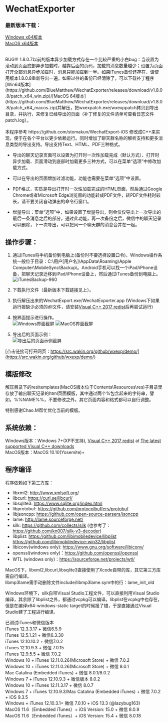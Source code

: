 # WechatExporter
  
### 最新版本下载：  
[Windows x64版本](https://github.com/BlueMatthew/WechatExporter/releases/download/v1.9.5.4/v1.9.5.4-x64-win.zip)   
[MacOS x64版本](https://github.com/BlueMatthew/WechatExporter/releases/download/v1.9.5.4/v1.9.5.4-x64-macos.zip)
  
<br />  
BUG!!! 1.8.0.7以前的版本异步加载方式存在一个比较严重的小白bug：当设置为滚动到页面底部异步加载时，越靠后面的页码，加载的消息数量越少；设置为页面打开全部消息异步加载时，消息只能加载到一半。如果iTunes备份还存在，请使用版本1.8.0.8重新导出一遍。如果过往的备份已经清除了，可以下载补丁程序[Win64版本] (https://github.com/BlueMatthew/WechatExporter/releases/download/v1.8.0.8/patch_x64_win.zip)/[MacOS 64版本](https://github.com/BlueMatthew/WechatExporter/releases/download/v1.8.0.8/patch_x64_macos.zip)并解压，把wxexpatch.exe/wxexppatch拷贝到导出目录，并执行，来修复已经导出的页面（补丁修复的文件清单可查看日志文件 patch.log）。    
<br /><br />  
本程序参考 https://github.com/stomakun/WechatExport-iOS 修改成C++来实现，便于在各个平台以更少依赖运行。同时增加了聊天群名称的解析支持和更多消息类型的导出支持。导出支持Text、HTML、PDF三种格式。  
  
- 导出的聊天记录页面可以设置为打开时一次性加载完成（默认方式）、打开时异步加载、页面滑动到底部时加载更多三种方式，可以在菜单“选项”中修改加载方式。  

- 可以在导出的页面增加过滤功能，功能也需要在菜单“选项”中设置。
   
- PDF格式，实质是导出打开时一次性加载完成的HTML页面，然后通过Google Chrome或者Microsoft Edge浏览器的功能转成PDF文件，转PDF文件耗时较长，请不要关闭自动弹出的命令行窗口。  
  
- 增量导出：菜单“选项”中，如果设置了增量导出，则会仅仅导出上一次导出的最后一条消息之后的部分，通过此功能，再一次备份之后，微信中的聊天记录可以删除，下一次导出，可以把同一个聊天群的消息合并在一起。  
  
## 操作步骤：
1. 通过iTunes将手机备份到电脑上(备份时不要选择设置口令)，Windows操作系统一般位于目录：C:\用户[用户名]\AppData\Roaming\Apple Computer\MobileSync\Backup\。Android手机可以找一个iPad/iPhone设备，把聊天记录迁移到iPad/iPhone设备上，然后通过iTunes备份到电脑上。
![iTunesBackup-960](https://user-images.githubusercontent.com/37573096/125906418-090d4ac8-a2ba-4a26-9db2-c6dbed4b0a3c.png)
  
2. 下载执行文件（最新版本下载链接见上）。

3. 执行解压出来的WechatExport.exe/WechatExporter.app (Windows下如果运行报缺少必须的dll文件，请安装[Visual C++ 2017 redist](https://aka.ms/vs/16/release/vc_redist.x64.exe)后再尝试运行)

4. 按界面提示进行操作。  
![Windows界面截屏](https://src.wakin.org/github/wxexp/screenshots/win.png) ![MacOS界面截屏](https://src.wakin.org/github/wxexp/screenshots/mac.png###)

5. 导出后的页面示例：  
![导出后的页面示例截屏](https://src.wakin.org/github/wxexp/demo/demo.png)
  
[点击链接可打开网页：https://src.wakin.org/github/wxexp/demo/](https://src.wakin.org/github/wxexp/demo/)

## 模版修改
解压目录下的res\templates(MacOS版本位于Contents\Resources\res)子目录里存放了输出聊天记录的html页面模版，其中通过两个%包含起来的字符串，譬如，%%NAME%%，不要修改之外，其它页面内容和格式都可以自行调整。  
  
特别感谢Chao.M帮忙优化当前的模版。  
  
## 系统依赖：
Windows版本：Windows 7+(XP不支持), [Visual C++ 2017 redist](https://aka.ms/vs/16/release/vc_redist.x64.exe) at [The latest supported Visual C++ downloads](https://support.microsoft.com/en-us/help/2977003/the-latest-supported-visual-c-downloads)  
MacOS版本：MacOS 10.10(Yosemite)+


## 程序编译
程序依赖如下第三方库：
- libxml2: http://www.xmlsoft.org/  
- libcurl: https://curl.se/libcurl/  
- libsqlite3: https://www.sqlite.org/index.html   
- libprotobuf: https://github.com/protocolbuffers/protobuf  
- libjsoncpp: https://github.com/open-source-parsers/jsoncpp  
- lame: http://lame.sourceforge.net/ 
- silk: https://github.com/collects/silk (也参考了： https://github.com/kn007/silk-v3-decoder)  
- libplist: https://github.com/libimobiledevice/libplist  https://github.com/libimobiledevice-win32/libplist  
- libiconv(windows only): https://www.gnu.org/software/libiconv/  
- openssl(windows only)：https://github.com/openssl/openssl   
- WTL (windows only)：https://sourceforge.net/projects/wtl/  

MacOS下，libxml2,libcurl,libsqlite3直接使用了Xcode自带的库，其它第三方库需自行编译。  
libmp3lame需手动删除文件include/libmp3lame.sym中的行：lame_init_old  

Windows环境下，silk自带Visual Studio工程文件，可以直接利用Visual Studio编译，其余除了libplist之外，都通过vcpkg可以编译。libplist在vcpkg中也存在，但是在编译x64-windows-static target的时候报了错，于是直接通过Visual Studio建了工程进行编译。

  
已测试iTunes和微信版本  
iTunes 12.3.3.17 + 微信6.5.9  
iTunes 12.5.1.21 + 微信6.3.30  
iTunes 12.10.10.2 + 微信7.0.2  
iTunes 12.10.9.3 + 微信 7.0.15  
iTunes 12.9.5.5 + 微信 7.0.2  
Windows 10 + iTunes 12.11.0.26(Microsoft Store) + 微信 7.0.2  
Windows 10 + iTunes 12.11.0.26(Microsoft Store) + 微信 8.0.1  
Mac Catalina (Embedded iTunes) + 微信 8.0.1/8.0.2  
Windows 7 + iTunes 12.10.9.3 + 微信版本 8.0.2  
Windows 10 + iTunes 12.11.3.17 + 微信 8.0.7  
Windows 7 + iTunes 12.10.9.3/Mac Catalina (Embedded iTunes) + 微信 7.0.2 + iOS 9.3.5  
Windows + iTunes 12.10.3.1+ 微信 7.0.10 + iOS 13.3 (@lazybug163)  
MacOS 11.6（Embedded iTunes）+ iOS Version: 15.0 + 微信 8.0.9  
MacOS 11.6（Embedded iTunes）+ iOS Version: 15.4 + 微信 8.0.18  

